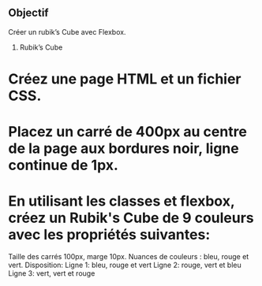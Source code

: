 ## Objectif

Créer un rubik’s Cube avec Flexbox.

1.  Rubik’s Cube

# Créez une page HTML et un fichier CSS.

# Placez un carré de 400px au centre de la page aux bordures noir, ligne continue de 1px.

# En utilisant les classes et flexbox, créez un Rubik's Cube de 9 couleurs avec les propriétés suivantes:

Taille des carrés 100px, marge 10px.
Nuances de couleurs : bleu, rouge et vert.
Disposition:
Ligne 1: bleu, rouge et vert
Ligne 2: rouge, vert et bleu
Ligne 3: vert, vert et rouge
